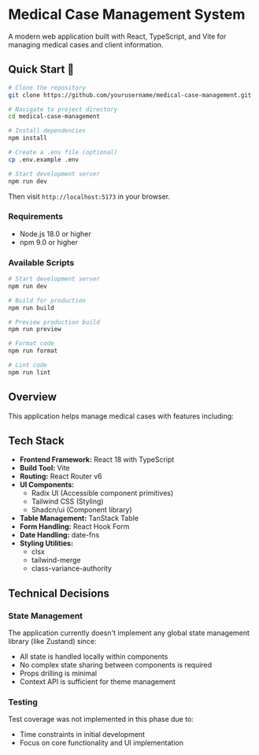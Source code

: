 # Medical Case Management System

A modern web application built with React, TypeScript, and Vite for managing medical cases and client information.

## Quick Start 🚀

```bash
# Clone the repository
git clone https://github.com/yourusername/medical-case-management.git

# Navigate to project directory
cd medical-case-management

# Install dependencies
npm install

# Create a .env file (optional)
cp .env.example .env

# Start development server
npm run dev
```

Then visit `http://localhost:5173` in your browser.

### Requirements

- Node.js 18.0 or higher
- npm 9.0 or higher

### Available Scripts

```bash
# Start development server
npm run dev

# Build for production
npm run build

# Preview production build
npm run preview

# Format code
npm run format

# Lint code
npm run lint
```

## Overview

This application helps manage medical cases with features including:

## Tech Stack

- **Frontend Framework:** React 18 with TypeScript
- **Build Tool:** Vite
- **Routing:** React Router v6
- **UI Components:**
  - Radix UI (Accessible component primitives)
  - Tailwind CSS (Styling)
  - Shadcn/ui (Component library)
- **Table Management:** TanStack Table
- **Form Handling:** React Hook Form
- **Date Handling:** date-fns
- **Styling Utilities:**
  - clsx
  - tailwind-merge
  - class-variance-authority

## Technical Decisions

### State Management

The application currently doesn't implement any global state management library (like Zustand) since:

- All state is handled locally within components
- No complex state sharing between components is required
- Props drilling is minimal
- Context API is sufficient for theme management

### Testing

Test coverage was not implemented in this phase due to:

- Time constraints in initial development
- Focus on core functionality and UI implementation

